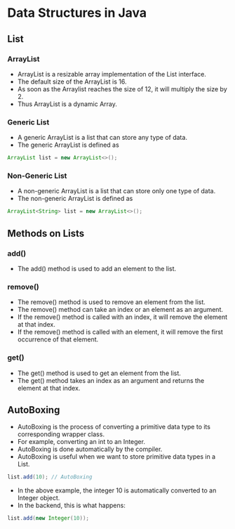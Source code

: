 # Data Structures in Java

## List

### ArrayList

- ArrayList is a resizable array implementation of the List interface.
- The default size of the ArrayList is 16.
- As soon as the Arraylist reaches the size of 12, it will multiply the size by 2.
- Thus ArrayList is a dynamic Array.

### Generic List
- A generic ArrayList is a list that can store any type of data.
- The generic ArrayList is defined as 
```java
ArrayList list = new ArrayList<>();
```

### Non-Generic List
- A non-generic ArrayList is a list that can store only one type of data.
- The non-generic ArrayList is defined as 
```java
ArrayList<String> list = new ArrayList<>();
```

## Methods on Lists
### add()
- The add() method is used to add an element to the list.

### remove()
- The remove() method is used to remove an element from the list. 
- The remove() method can take an index or an element as an argument.
- If the remove() method is called with an index, it will remove the element at that index.
- If the remove() method is called with an element, it will remove the first occurrence of that element.

### get()
- The get() method is used to get an element from the list.
- The get() method takes an index as an argument and returns the element at that index.

## AutoBoxing
- AutoBoxing is the process of converting a primitive data type to its corresponding wrapper class.
- For example, converting an int to an Integer.
- AutoBoxing is done automatically by the compiler.
- AutoBoxing is useful when we want to store primitive data types in a List.

```java
list.add(10); // AutoBoxing
```

- In the above example, the integer 10 is automatically converted to an Integer object.
- In the backend, this is what happens:
```java
list.add(new Integer(10));
```
